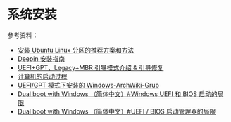 # 系统安装

参考资料：

- [安装 Ubuntu Linux 分区的推荐方案和方法](https://www.cnblogs.com/sinferwu/p/7953853.html)
- [Deepin 安装指南](https://www.deepin.org/installation/)
- [UEFI+GPT、Legacy+MBR 引导模式介绍 & 引导修复](http://tieba.baidu.com/p/5003454493?pid=104792401528&cid=0#104792401528)
- [计算机的启动过程](http://blog.szm.me/misc/the_starting_process_of_a_computer/)
- [UEFI/GPT 模式下安装的 Windows-ArchWiki-Grub](<https://wiki.archlinux.org/index.php/GRUB_(%E7%AE%80%E4%BD%93%E4%B8%AD%E6%96%87)#UEFI/GPT_%E6%A8%A1%E5%BC%8F%E4%B8%8B%E5%AE%89%E8%A3%85%E7%9A%84_Windows>)
- [Dual boot with Windows （简体中文）#Windows UEFI 和 BIOS 启动的局限](https://wiki.archlinux.org/index.php/Dual_boot_with_Windows#Windows_UEFI_vs_BIOS_limitations)
- [Dual boot with Windows （简体中文）#UEFI / BIOS 启动管理器的局限](https://wiki.archlinux.org/index.php/Dual_boot_with_Windows#Bootloader_UEFI_vs_BIOS_limitations)
